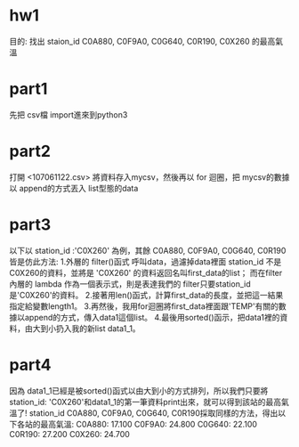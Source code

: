 # hw1
目的: 找出 staion_id C0A880, C0F9A0, C0G640, C0R190, C0X260 的最高氣溫

# part1
先把 csv檔 import進來到python3

# part2
打開 <107061122.csv> 將資料存入mycsv，然後再以 for 迴圈，把 mycsv的數據以 append的方式丟入 list型態的data

# part3
以下以 station_id :'C0X260' 為例，其餘 C0A880, C0F9A0, C0G640, C0R190皆是仿此方法:
1.外層的 filter()函式 呼叫data，過濾掉data裡面 station_id 不是C0X260的資料，並將是 'C0X260' 的資料返回名叫first_data的list；
而在filter內層的 lambda 作為一個表示式，則是表達我們的 filter只要station_id 是'C0X260'的資料。
2.接著用len()函式，計算first_data的長度，並把這一結果指定給變數length1。
3.再然後，我用for迴圈將first_data裡面跟'TEMP'有關的數據以append的方式，傳入data1這個list。
4.最後用sorted()函示，把data1裡的資料，由大到小扔入我的新list data1_1。

# part4
因為 data1_1已經是被sorted()函式以由大到小的方式排列，所以我們只要將station_id: 'C0X260'和data1_1的第一筆資料print出來，就可以得到該站的最高氣溫了!
station_id C0A880, C0F9A0, C0G640, C0R190採取同樣的方法，得出以下各站的最高氣溫:
C0A880: 17.100
C0F9A0: 24.800
C0G640: 22.100
C0R190: 27.200
C0X260: 24.700
